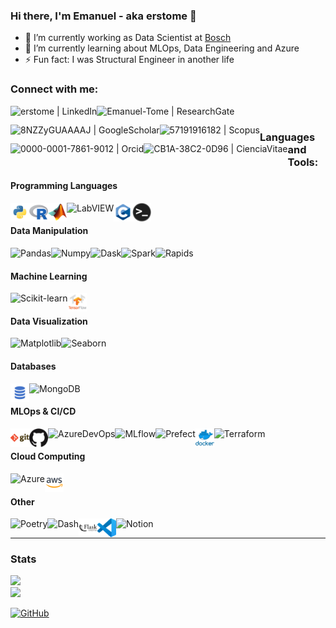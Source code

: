 ### Hi there, I'm Emanuel - aka erstome 👋
- 🔭 I’m currently working as Data Scientist at [Bosch](https://www.bosch.com/)
- 🌱 I’m currently learning about MLOps, Data Engineering and Azure
- ⚡ Fun fact: I was Structural Engineer in another life

### Connect with me:
[<img align=left alt="erstome | LinkedIn" height="30px" src="https://cdn.jsdelivr.net/npm/simple-icons@v3/icons/linkedin.svg" />][linkedin]
[<img align=left alt="Emanuel-Tome | ResearchGate" height="30px" src="https://upload.wikimedia.org/wikipedia/commons/5/5e/ResearchGate_icon_SVG.svg" />][researchgate]
[<img align=left alt="8NZZyGUAAAAJ | GoogleScholar" height="30px" src="https://e7.pngegg.com/pngimages/31/731/png-clipart-google-scholar-education-research-doctor-of-philosophy-scholar-s-logo-monochrome.png" />][googlescholar]
[<img align=left alt="57191916182 | Scopus" height="30px" src="https://retractionwatch.com/wp-content/uploads/2023/12/Screenshot-2023-12-28-at-11.00.49%E2%80%AFAM.png" />][scopus]
[<img align=left alt="0000-0001-7861-9012 | Orcid" height="30px" src="https://upload.wikimedia.org/wikipedia/commons/thumb/0/06/ORCID_iD.svg/1024px-ORCID_iD.svg.png" />][orcid]
[<img align=left alt="CB1A-38C2-0D96 | CienciaVitae" height="30px" src="https://www.fccn.pt/media/2021/03/Ciencia-Vitae-fccn.svg" />][cienciavitae]

[Linkedin]: https://www.linkedin.com/in/erstome/
[researchgate]: https://www.researchgate.net/profile/Emanuel-Tome
[googlescholar]: https://scholar.google.pt/citations?user=8NZZyGUAAAAJ&hl=pt-PT
[scopus]: https://www.scopus.com/authid/detail.uri?authorId=57191916182
[orcid]: https://orcid.org/0000-0001-7861-9012
[cienciavitae]: https://www.cienciavitae.pt//CB1A-38C2-0D96

</br>

### Languages and Tools:


#### Programming Languages

[<img align="left" alt="Python" height="30px" src="https://raw.githubusercontent.com/github/explore/80688e429a7d4ef2fca1e82350fe8e3517d3494d/topics/python/python.png" />][Python]
[<img align="left" alt="R" height="30px" src="https://raw.githubusercontent.com/github/explore/80688e429a7d4ef2fca1e82350fe8e3517d3494d/topics/r/r.png" />][R]
[<img align="left" alt="MatLab" height="30px" src="https://raw.githubusercontent.com/github/explore/80688e429a7d4ef2fca1e82350fe8e3517d3494d/topics/matlab/matlab.png" />][Matlab]
[<img align="left" alt="LabVIEW" height="30px" src="https://user-images.githubusercontent.com/57252765/72805263-bcc17000-3c52-11ea-988c-b4125a068cac.png" />][LabView]
[<img align="left" alt="C" height="30px" src="https://raw.githubusercontent.com/github/explore/80688e429a7d4ef2fca1e82350fe8e3517d3494d/topics/c/c.png" />][C]
[<img align="left" alt="Terminal" height="30px" src="https://raw.githubusercontent.com/github/explore/80688e429a7d4ef2fca1e82350fe8e3517d3494d/topics/terminal/terminal.png" />][Bash]

[Python]: https://www.python.org/
[R]: https://www.r-project.org/about.html
[Matlab]: https://www.mathworks.com
[LabView]: https://en.wikipedia.org/wiki/LabVIEW
[C]: https://en.wikipedia.org/wiki/C_(programming_language)
[Bash]: https://en.wikipedia.org/wiki/Bash_(Unix_shell)
</br>
#### Data Manipulation

[<img align="left" alt="Pandas" height="30px" src="https://upload.wikimedia.org/wikipedia/commons/e/ed/Pandas_logo.svg" />][Pandas]
[<img align="left" alt="Numpy" height="30px" src="https://raw.githubusercontent.com/numpy/numpy/main/branding/logo/primary/numpylogo.svg" />][Numpy]
[<img align="left" alt="Dask" height="30px" src="https://encrypted-tbn0.gstatic.com/images?q=tbn:ANd9GcS5-RH4RMlqx3apU2mMdByJejiX09z4UrJ3VoR3Ilix&s" />][Dask]
[<img align="left" alt="Spark" height="30px" src="https://upload.wikimedia.org/wikipedia/commons/f/f3/Apache_Spark_logo.svg" />][Spark]
[<img align="left" alt="Rapids" height="30px" src="https://rapids.ai/images/RAPIDS-logo.png" />][Rapids]

[Pandas]: https://pandas.pydata.org/
[Numpy]: https://numpy.org/
[Dask]: https://www.dask.org/
[Spark]: https://spark.apache.org/
[Rapids]: https://rapids.ai/
</br>
#### Machine Learning

[<img align="left" alt="Scikit-learn" height="30px" src="https://raw.githubusercontent.com/scikit-learn/scikit-learn/main/doc/logos/scikit-learn-logo.png" />][Scikit-learn]
[<img align="left" alt="Tensorflow" height="30px" src="https://raw.githubusercontent.com/github/explore/80688e429a7d4ef2fca1e82350fe8e3517d3494d/topics/tensorflow/tensorflow.png" />][TensorFlow]

[Scikit-learn]: https://scikit-learn.org
[TensorFlow]: https://www.tensorflow.org
</br>
#### Data Visualization

[<img align="left" alt="Matplotlib" height="30px" src="https://matplotlib.org/stable/_images/sphx_glr_logos2_003.png" />][Matplotlib]
[<img align="left" alt="Seaborn" height="30px" src="https://raw.githubusercontent.com/mwaskom/seaborn/master/doc/_static/logo-wide-lightbg.svg" />][Seaborn]

[Matplotlib]: https://matplotlib.org/
[Seaborn]: https://seaborn.pydata.org/
</br>
#### Databases

[<img align="left" alt="SQL" height="30px" src="https://raw.githubusercontent.com/github/explore/80688e429a7d4ef2fca1e82350fe8e3517d3494d/topics/sql/sql.png" />][SQL]
[<img align="left" alt="MongoDB" height="30px" src="https://github.com/mongodb/mongo/blob/master/docs/leaf.svg" />][MongoDB]

[SQL]: https://en.wikipedia.org/wiki/SQL
[MongoDB]: https://www.mongodb.com/
</br>
#### MLOps & CI/CD

[<img align="left" alt="Git" height="30px" src="https://raw.githubusercontent.com/github/explore/80688e429a7d4ef2fca1e82350fe8e3517d3494d/topics/git/git.png" />][git]
[<img align="left" alt="GitHub" height="30px" src="https://raw.githubusercontent.com/github/explore/78df643247d429f6cc873026c0622819ad797942/topics/github/github.png" />][github]
[<img align="left" alt="AzureDevOps" height="30px" src="https://miro.medium.com/v2/resize:fit:720/format:webp/1*Ome-oSxDNx7mQxJFZJ-NJg.png" />][AzureDevOps]
[<img align="left" alt="MLflow" height="30px" src="https://datasolut.com/wp-content/uploads/2019/11/MLFlow-logo_white.png" />][Mlflow]
[<img align="left" alt="Prefect" height="30px" src="https://seeklogo.com/images/P/prefect-logo-759C57D41E-seeklogo.com.png" />][Mlflow]
[<img align="left" alt="Docker" height="30px" src="https://raw.githubusercontent.com/github/explore/80688e429a7d4ef2fca1e82350fe8e3517d3494d/topics/docker/docker.png" />][Docker]
[<img align="left" alt="Terraform" height="30px" src="https://encrypted-tbn0.gstatic.com/images?q=tbn:ANd9GcT70caOl3xdD3ov2DzwuQ_89OtN6BpcGb7I1w&s" />][Terraform]

[git]: https://www.git-scm.com/
[github]: https://github.com/
[AzureDevOps]: https://azure.microsoft.com/en-us/products/devops
[MLflow]: https://mlflow.org/
[Prefect]: https://www.prefect.io/
[Docker]: https://www.docker.com/
[Terraform]: https://www.terraform.io/
</br>
#### Cloud Computing

[<img align="left" alt="Azure" height="30px" src="https://avatars.githubusercontent.com/u/6844498?s=200&v=4" />][Azure]
[<img align="left" alt="AWS" height="30px" src="https://raw.githubusercontent.com/github/explore/80688e429a7d4ef2fca1e82350fe8e3517d3494d/topics/aws/aws.png" />][AWS]

[Azure]: https://azure.microsoft.com/en-us
[AWS]: https://aws.amazon.com
</br>
#### Other

[<img align="left" alt="Poetry" height="30px" src="https://miro.medium.com/v2/resize:fit:720/format:webp/1*BOkR9d3IAGLfa92VslfTVw.png" />][Poetry]
[<img align="left" alt="Dash" height="30px" src="https://avatars.githubusercontent.com/u/5997976?s=48&v=4" />][Dash]
[<img align="left" alt="Flask" height="30px" src="https://raw.githubusercontent.com/github/explore/80688e429a7d4ef2fca1e82350fe8e3517d3494d/topics/flask/flask.png" />][Flask]
[<img align="left" alt="Visual Studio Code" height="30px" src="https://raw.githubusercontent.com/github/explore/80688e429a7d4ef2fca1e82350fe8e3517d3494d/topics/visual-studio-code/visual-studio-code.png" />][VSCode]
[<img align="left" alt="Notion" height="30px" src="https://upload.wikimedia.org/wikipedia/commons/4/45/Notion_app_logo.png?20200221181224" />][Notion]

[Poetry]: https://python-poetry.org/
[Dash]: https://dash.plotly.com/
[Flask]: https://flask.palletsprojects.com/
[VSCode]: https://code.visualstudio.com/
[Notion]: https://www.notion.so/

</br>

---
### Stats

<img width='900' src="https://github-profile-summary-cards.vercel.app/api/cards/profile-details?username=erstome" />
<br>
<img width='100' src="https://hits.seeyoufarm.com/api/count/incr/badge.svg?url=https%3A%2F%2Fgithub.com%2F{erstome}1212%2Fhit-counter&count_bg=%236DAC3D&title_bg=%23555555&icon=grafana.svg&icon_color=%23E7E7E7&title=hits&edge_flat=false" />

[![GitHub](https://img.shields.io/github/followers/erstome?logo=GitHub&style=for-the-badge)](https://github.com/erstome)

<!--
**erstome/erstome** is a ✨ _special_ ✨ repository because its `README.md` (this file) appears on your GitHub profile.

Here are some ideas to get you started:

- 🔭 I’m currently working on ...
- 🌱 I’m currently learning ...
- 👯 I’m looking to collaborate on ...
- 🤔 I’m looking for help with ...
- 💬 Ask me about ...
- 📫 How to reach me: ...
- 😄 Pronouns: ...
- ⚡ Fun fact: ...

<img width='500' src="https://github-readme-stats-git-masterrstaa-rickstaa.vercel.app/api?username=erstome" />
<img width='500' src="https://github-readme-stats.vercel.app/api/top-langs/?username=erstome" />
-->


